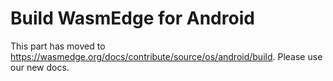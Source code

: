 # Build WasmEdge for Android

This part has moved to <https://wasmedge.org/docs/contribute/source/os/android/build>. Please use our new docs.

